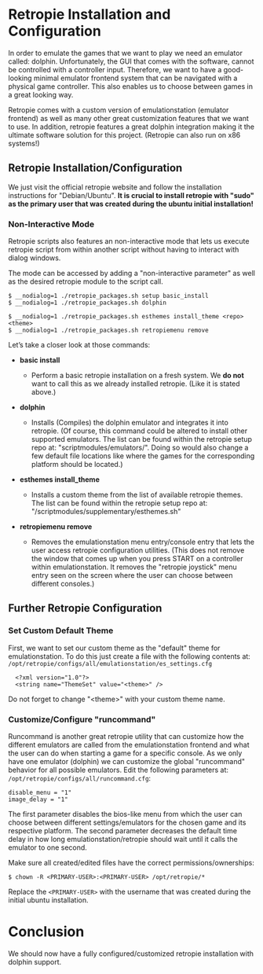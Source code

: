 # Retropie Installation and Configuration
In order to emulate the games that we want to play we need an emulator called: dolphin. Unfortunately, the GUI that comes with the software, cannot be controlled with a controller input. Therefore, we want to have a good-looking minimal emulator frontend system that can be navigated with a physical game controller. This also enables us to choose between games in a great looking way. 

Retropie comes with a custom version of emulationstation (emulator frontend) as well as many other great customization features that we want to use. In addition, retropie features a great dolphin integration making it the ultimate software solution for this project. (Retropie can also run on x86 systems!)

## Retropie Installation/Configuration
We just visit the official retropie website and follow the installation instructions for "Debian/Ubuntu". 
**It is crucial to install retropie with "sudo" as the primary user that was created during the ubuntu initial installation!**

### Non-Interactive Mode
Retropie scripts also features an non-interactive mode that lets us execute retropie script from within another script without having to interact with dialog windows.

The mode can be accessed by adding a "non-interactive parameter" as well as the desired retropie module to the script call.
```
$ __nodialog=1 ./retropie_packages.sh setup basic_install
$ __nodialog=1 ./retropie_packages.sh dolphin

$ __nodialog=1 ./retropie_packages.sh esthemes install_theme <repo> <theme>
$ __nodialog=1 ./retropie_packages.sh retropiemenu remove
```

Let’s take a closer look at those commands:
- **basic install**
    - Perform a basic retropie installation on a fresh system. We **do not** want to call this as we already installed retropie. (Like it is stated above.)

- **dolphin**
    - Installs (Compiles) the dolphin emulator and integrates it into retropie. (Of course, this command could be altered to install other supported emulators. The list can be found within the retropie setup repo at: "scriptmodules/emulators/". Doing so would also change a few default file locations like where the games for the corresponding platform should be located.)

- **esthemes install_theme**
    - Installs a custom theme from the list of available retropie themes. The list can be found within the retropie setup repo at: "/scriptmodules/supplementary/esthemes.sh"

- **retropiemenu remove**
    - Removes the emulationstation menu entry/console entry that lets the user access retropie configuration utilities. (This does not remove the window that comes up when you press START on a controller within emulationstation. It removes the "retropie joystick" menu entry seen on the screen where the user can choose between different consoles.)

## Further Retropie Configuration 
### Set Custom Default Theme
First, we want to set our custom theme as the "default" theme for emulationstation. To do this just create a file with the following contents at: `/opt/retropie/configs/all/emulationstation/es_settings.cfg`
```
  <?xml version="1.0"?>
  <string name="ThemeSet" value="<theme>" />
```
Do not forget to change "\<theme>" with your custom theme name.

### Customize/Configure "runcommand"
Runcommand is another great retropie utility that can customize how the different emulators are called from the emulationstation frontend and what the user can do when starting a game for a specific console. As we only have one emulator (dolphin) we can customize the global "runcommand" behavior for all possible emulators. Edit the following parameters at: `/opt/retropie/configs/all/runcommand.cfg`:
```
disable_menu = "1"
image_delay = "1"
```
The first parameter disables the bios-like menu from which the user can choose between different settings/emulators for the chosen game and its respective platform. The second parameter decreases the default time delay in how long emulationstation/retropie should wait until it calls the emulator to one second.

Make sure all created/edited files have the correct permissions/ownerships:
```
$ chown -R <PRIMARY-USER>:<PRIMARY-USER> /opt/retropie/*
```
Replace the `<PRIMARY-USER>` with the username that was created during the initial ubuntu installation.

# Conclusion
We should now have a fully configured/customized retropie installation with dolphin support. 

